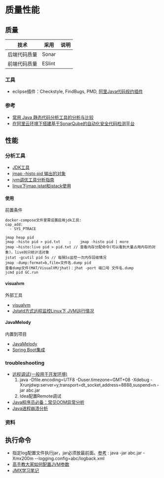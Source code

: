 # 质量性能

## 质量
| 技术 | 采用 | 说明 |
| :----: | ---- | ---- |
| 后端代码质量 | Sonar |  |
| 前端代码质量 | ESlint |  |

###  工具
* eclipse插件：Checkstyle, FindBugs, PMD, [阿里Java代码规约插件](https://segmentfault.com/a/1190000011730490)
### 参考
* [常用 Java 静态代码分析工具的分析与比较](https://www.ibm.com/developerworks/cn/java/j-lo-statictest-tools/)
* [在阿里云环境下搭建基于SonarQube的自动化安全代码检测平台](https://yq.aliyun.com/articles/357247)

## 性能
### 分析工具
* [JDK工具](https://www.cnblogs.com/z-sm/p/6745375.html)
* [jmap -histo pid 输出的对象](https://blog.csdn.net/lxb_champagne/article/details/18352945)
* [jvm调优工具分析指南](https://juejin.im/entry/6844903501269729288)
* [linux下jmap,jstat和jstack使用](https://www.shuzhiduo.com/A/QW5YgXjOzm/)

#### 使用
前置条件
```
docker-compose文件里需设置启用jdk工具:
cap_add:
  - SYS_PTRACE
```

```
jmap heap pid
jmap -histo pid > pid.txt    ;    jmap -histo pid | more
jmap –histo:live pid > pid.txt // 查看内存分配命令(可以看到大量占用内存的对象)，live则只统计活对象
jstat -gcutil pid 5s // 每隔5s监控一次内存回收情况
jmap -dump:format=b,file=文件名.dump pid
查看dump文件(MAT/VisualVM/jhat)：jhat -port 端口号 文件名.dump
jcmd pid GC.run
```

#### visualvm
外部工具
* [visualvm](https://visualvm.github.io/)
* [Jstatd方式远程监控Linux下 JVM运行情况](http://www.cnblogs.com/catkins/p/5970364.html)

#### JavaMelody
内置到项目
* [JavaMelody](https://github.com/javamelody/javamelody)
* [Spring Boot集成](https://github.com/javamelody/javamelody/tree/master/javamelody-for-spring-boot)

### troubleshooting
* [远程调试(一般用于开发环境)](http://chainhou.iteye.com/blog/1837059)
  1. java -Dfile.encoding=UTF8 -Duser.timezone=GMT+08 -Xdebug -Xrunjdwp:server=y,transport=dt_socket,address=8888,suspend=n -jar abc.jar
  1. Idea配置Remote调试
* [Java程序员必备：常见OOM异常分析](https://juejin.im/post/6844903957920219143)
* [Java进程崩溃分析](https://blog.csdn.net/wangchaox123/article/details/100658938)

### 资料
## 执行命令
* 指定log配置文件执行jar，jar必须放最前面。[参考](http://tengj.top/2017/04/05/springboot7/) : java -jar abc.jar -Xmx200m --logging.config=abc/logback.xml
* [高手教大家如何配置JVM参数](http://developer.51cto.com/art/200907/135160.htm)
* [JMX学习笔记](https://www.jianshu.com/p/414647c1179e)
